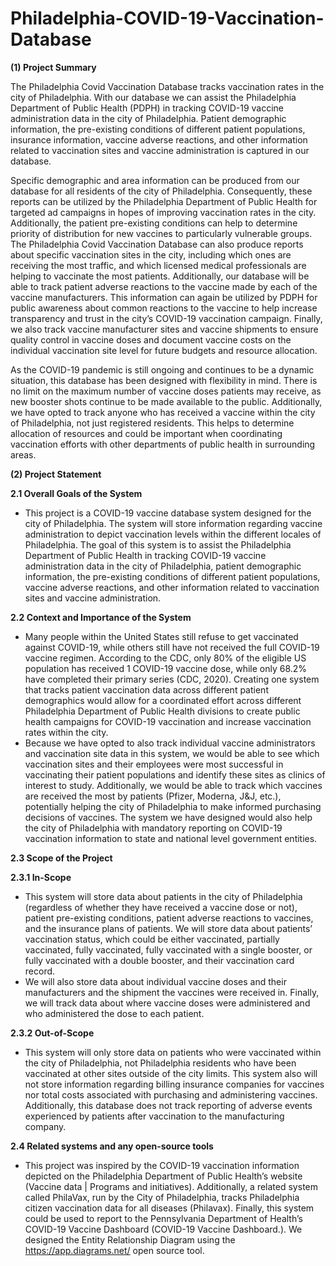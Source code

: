 # Philadelphia-COVID-19-Vaccination-Database
<b> (1) Project Summary </b>

The Philadelphia Covid Vaccination Database tracks vaccination rates in the city of Philadelphia.  With our database we can assist the Philadelphia Department of Public Health (PDPH) in tracking COVID-19 vaccine administration data in the city of Philadelphia. Patient demographic information, the pre-existing conditions of different patient populations, insurance information, vaccine adverse reactions, and other information related to vaccination sites and vaccine administration is captured in our database.  

Specific demographic and area information can be produced from our database for all residents of the city of Philadelphia. Consequently, these reports can be utilized by the Philadelphia Department of Public Health for targeted ad campaigns in hopes of improving vaccination rates in the city. Additionally, the patient pre-existing conditions can help to determine priority of distribution for new vaccines to particularly vulnerable groups. The Philadelphia Covid Vaccination Database can also produce reports about specific vaccination sites in the city, including which ones are receiving the most traffic, and which licensed medical professionals are helping to vaccinate the most patients. Additionally, our database will be able to track patient adverse reactions to the vaccine made by each of the vaccine manufacturers. This information can again be utilized by PDPH for public awareness about common reactions to the vaccine to help increase transparency and trust in the city’s COVID-19 vaccination campaign. Finally, we also track vaccine manufacturer sites and vaccine shipments to ensure quality control in vaccine doses and document vaccine costs on the individual vaccination site level for future budgets and resource allocation.  

As the COVID-19 pandemic is still ongoing and continues to be a dynamic situation, this database has been designed with flexibility in mind. There is no limit on the maximum number of vaccine doses patients may receive, as new booster shots continue to be made available to the public. Additionally, we have opted to track anyone who has received a vaccine within the city of Philadelphia, not just registered residents. This helps to determine allocation of resources and could be important when coordinating vaccination efforts with other departments of public health in surrounding areas.

<b> (2) Project Statement </b>

<b> 2.1 Overall Goals of the System </b>

- This project is a COVID-19 vaccine database system designed for the city of Philadelphia. The system will store information regarding vaccine administration to depict vaccination levels within the different locales of Philadelphia. The goal of this system is to assist the Philadelphia Department of Public Health in tracking COVID-19 vaccine administration data in the city of Philadelphia, patient demographic information, the pre-existing conditions of different patient populations, vaccine adverse reactions, and other information related to vaccination sites and vaccine administration.  

 

<b> 2.2 Context and Importance of the System </b>

- Many people within the United States still refuse to get vaccinated against COVID-19, while others still have not received the full COVID-19 vaccine regimen. According to the CDC, only 80% of the eligible US population has received 1 COVID-19 vaccine dose, while only 68.2% have completed their primary series (CDC, 2020). Creating one system that tracks patient vaccination data across different patient demographics would allow for a coordinated effort across different Philadelphia Department of Public Health divisions to create public health campaigns for COVID-19 vaccination and increase vaccination rates within the city. 
- Because we have opted to also track individual vaccine administrators and vaccination site data in this system, we would be able to see which vaccination sites and their employees were most successful in vaccinating their patient populations and identify these sites as clinics of interest to study. Additionally, we would be able to track which vaccines are received the most by patients (Pfizer, Moderna, J&J, etc.), potentially helping the city of Philadelphia to make informed purchasing decisions of vaccines. The system we have designed would also help the city of Philadelphia with mandatory reporting on COVID-19 vaccination information to state and national level government entities. 

 

<b> 2.3 Scope of the Project  </b>

<b> 2.3.1 In-Scope </b>

- This system will store data about patients in the city of Philadelphia (regardless of whether they have received a vaccine dose or not), patient pre-existing conditions, patient adverse reactions to vaccines, and the insurance plans of patients. We will store data about patients’ vaccination status, which could be either vaccinated, partially vaccinated, fully vaccinated, fully vaccinated with a single booster, or fully vaccinated with a double booster, and their vaccination card record. 
- We will also store data about individual vaccine doses and their manufacturers and the shipment the vaccines were received in. Finally, we will track data about where vaccine doses were administered and who administered the dose to each patient.  

<b> 2.3.2 Out-of-Scope </b>

- This system will only store data on patients who were vaccinated within the city of Philadelphia, not Philadelphia residents who have been vaccinated at other sites outside of the city limits. This system also will not store information regarding billing insurance companies for vaccines nor total costs associated with purchasing and administering vaccines. Additionally, this database does not track reporting of adverse events experienced by patients after vaccination to the manufacturing company. 

 

<b> 2.4 Related systems and any open-source tools  </b>

- This project was inspired by the COVID-19 vaccination information depicted on the Philadelphia Department of Public Health’s website (Vaccine data | Programs and initiatives). Additionally, a related system called PhilaVax, run by the City of Philadelphia, tracks Philadelphia citizen vaccination data for all diseases (Philavax). Finally, this system could be used to report to the Pennsylvania Department of Health’s COVID-19 Vaccine Dashboard (COVID-19 Vaccine Dashboard.). We designed the Entity Relationship Diagram using the https://app.diagrams.net/  open source tool. 
